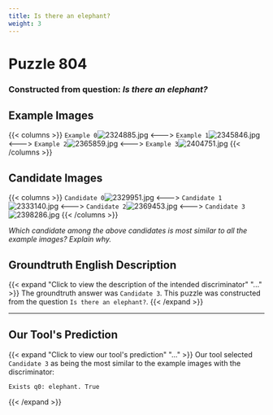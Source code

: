 ```yaml
---
title: Is there an elephant?
weight: 3
---
```


# Puzzle 804
### Constructed from question: _Is there an elephant?_


## Example Images
{{< columns >}}
`Example 0`![2324885.jpg](/gqa_images/2324885.jpg)
<--->
`Example 1`![2345846.jpg](/gqa_images/2345846.jpg)
<--->
`Example 2`![2365859.jpg](/gqa_images/2365859.jpg)
<--->
`Example 3`![2404751.jpg](/gqa_images/2404751.jpg)
{{< /columns >}}

## Candidate Images
{{< columns >}}
`Candidate 0`![2329951.jpg](/gqa_images/2329951.jpg)
<--->
`Candidate 1`![2333140.jpg](/gqa_images/2333140.jpg)
<--->
`Candidate 2`![2369453.jpg](/gqa_images/2369453.jpg)
<--->
`Candidate 3`![2398286.jpg](/gqa_images/2398286.jpg)
{{< /columns >}}

*Which candidate among the above candidates is most similar to all the example images? Explain why.*

## Groundtruth English Description

{{< expand "Click to view the description of the intended discriminator" "..." >}}
The groundtruth answer was `Candidate 3`. This puzzle was constructed from the question `Is there an elephant?`.
{{< /expand >}}

---

## Our Tool's Prediction

{{< expand "Click to view our tool's prediction" "..." >}}
Our tool selected `Candidate 3` as being the most similar to the example images with the discriminator:
```plaintext
Exists q0: elephant. True
```
{{< /expand >}}
